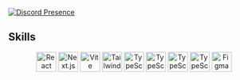 
[![Discord Presence](https://lanyard-profile-readme.vercel.app/api/990615374326280273?theme=light&bg=809ecf&animated=false&hideDiscrim=true)](https://discord.com/users/990615374326280273)


## Skills

<div align="center">
  <img align="top" alt="React" width="40px" src="https://skillicons.dev/icons?i=react" />
  <img align="top" alt="Next.js" width="40px" src="https://skillicons.dev/icons?i=nextjs" />
  <img align="top" alt="Vite" width="40px" src="https://skillicons.dev/icons?i=vite" />
  <img align="top" alt="Tailwind" width="40px" src="https://skillicons.dev/icons?i=tailwind" />
  <img align="top" alt="TypeScript" width="40px" src="https://skillicons.dev/icons?i=typescript" />
  <img align="top" alt="TypeScript" width="40px" src="https://skillicons.dev/icons?i=nodejs" />
  <img align="top" alt="TypeScript" width="40px" src="https://skillicons.dev/icons?i=express" />
  <img align="top" alt="TypeScript" width="40px" src="https://skillicons.dev/icons?i=mongo" />
  <img align="top" alt="Figma" width="40px" src="https://skillicons.dev/icons?i=figma" />
</div>
